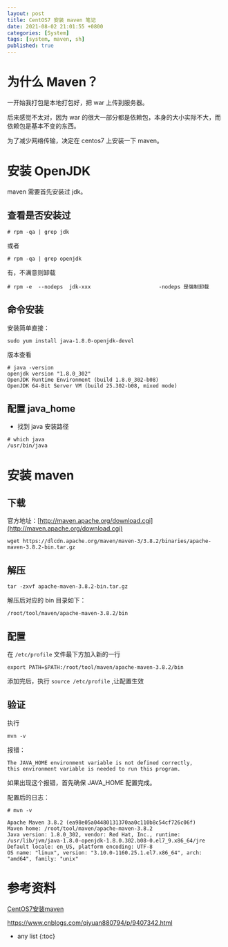 ```yaml
---
layout: post
title: CentOS7 安装 maven 笔记
date: 2021-08-02 21:01:55 +0800
categories: [System]
tags: [system, maven, sh]
published: true
---
```


# 为什么 Maven？

一开始我打包是本地打包好，把 war 上传到服务器。

后来感觉不太对，因为 war 的很大一部分都是依赖包，本身的大小实际不大，而依赖包是基本不变的东西。

为了减少网络传输，决定在 centos7 上安装一下 maven。

# 安装 OpenJDK

maven 需要首先安装过 jdk。

## 查看是否安装过

```
# rpm -qa | grep jdk   
```

或者

```
# rpm -qa | grep openjdk
```

有，不满意则卸载

```
# rpm -e  --nodeps  jdk-xxx                      -nodeps 是强制卸载
```

## 命令安装

安装简单直接：

```
sudo yum install java-1.8.0-openjdk-devel
```

版本查看

```
# java -version
openjdk version "1.8.0_302"
OpenJDK Runtime Environment (build 1.8.0_302-b08)
OpenJDK 64-Bit Server VM (build 25.302-b08, mixed mode)
```

## 配置 java_home

- 找到 java 安装路径

```
# which java
/usr/bin/java
```

# 安装 maven

## 下载

官方地址：[http://maven.apache.org/download.cgi](http://maven.apache.org/download.cgi)

```
wget https://dlcdn.apache.org/maven/maven-3/3.8.2/binaries/apache-maven-3.8.2-bin.tar.gz
```

## 解压

```
tar -zxvf apache-maven-3.8.2-bin.tar.gz
```

解压后对应的 bin 目录如下：

```
/root/tool/maven/apache-maven-3.8.2/bin
```

## 配置

在 `/etc/profile` 文件最下方加入新的一行

```
export PATH=$PATH:/root/tool/maven/apache-maven-3.8.2/bin
```
 
添加完后，执行 `source /etc/profile` ,让配置生效

## 验证

执行 

```
mvn -v
```

报错：

```
The JAVA_HOME environment variable is not defined correctly,
this environment variable is needed to run this program.
```

如果出现这个报错，首先确保 JAVA_HOME 配置完成。

配置后的日志：

```
# mvn -v

Apache Maven 3.8.2 (ea98e05a04480131370aa0c110b8c54cf726c06f)
Maven home: /root/tool/maven/apache-maven-3.8.2
Java version: 1.8.0_302, vendor: Red Hat, Inc., runtime: /usr/lib/jvm/java-1.8.0-openjdk-1.8.0.302.b08-0.el7_9.x86_64/jre
Default locale: en_US, platform encoding: UTF-8
OS name: "linux", version: "3.10.0-1160.25.1.el7.x86_64", arch: "amd64", family: "unix"
```

# 参考资料

[CentOS7安装maven](https://www.cnblogs.com/ningzijie/p/12832672.html)

https://www.cnblogs.com/qiyuan880794/p/9407342.html

* any list
{:toc}